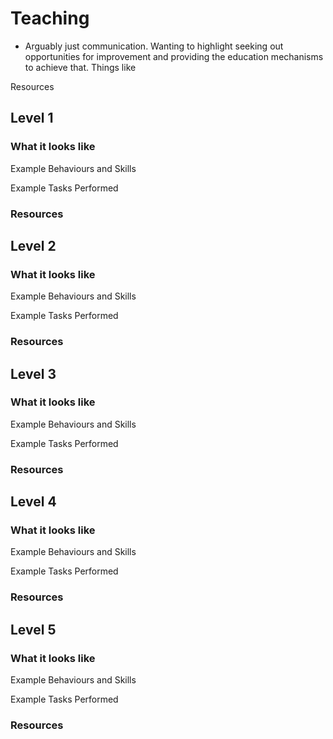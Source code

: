 # Teaching

- Arguably just communication. Wanting to highlight seeking out opportunities for improvement and providing the education mechanisms to achieve that.
Things like

Resources

## Level 1

### What it looks like

Example Behaviours and Skills

Example Tasks Performed

### Resources

## Level 2

### What it looks like

Example Behaviours and Skills

Example Tasks Performed

### Resources

## Level 3

### What it looks like

Example Behaviours and Skills

Example Tasks Performed

### Resources

## Level 4

### What it looks like

Example Behaviours and Skills

Example Tasks Performed

### Resources

## Level 5

### What it looks like

Example Behaviours and Skills

Example Tasks Performed

### Resources